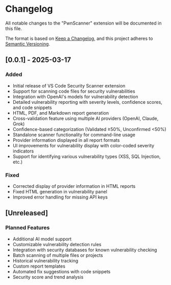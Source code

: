 # Changelog

All notable changes to the "PwnScanner" extension will be documented in this file.

The format is based on [Keep a Changelog](https://keepachangelog.com/en/1.0.0/),
and this project adheres to [Semantic Versioning](https://semver.org/spec/v2.0.0.html).

## [0.0.1] - 2025-03-17

### Added

- Initial release of VS Code Security Scanner extension
- Support for scanning code files for security vulnerabilities
- Integration with OpenAI's models for vulnerability detection
- Detailed vulnerability reporting with severity levels, confidence scores, and code snippets
- HTML, PDF, and Markdown report generation
- Cross-validation feature using multiple AI providers (OpenAI, Claude, Grok)
- Confidence-based categorization (Validated ≥50%, Unconfirmed <50%)
- Standalone scanner functionality for command-line usage
- Provider information displayed in all report formats
- UI improvements for vulnerability display with color-coded severity indicators
- Support for identifying various vulnerability types (XSS, SQL Injection, etc.)

### Fixed

- Corrected display of provider information in HTML reports
- Fixed HTML generation in vulnerability panel
- Improved error handling for missing API keys

## [Unreleased]

### Planned Features

- Additional AI model support
- Customizable vulnerability detection rules
- Integration with security databases for known vulnerability checking
- Batch scanning of multiple files or projects
- Historical vulnerability tracking
- Custom report templates
- Automated fix suggestions with code snippets
- Security score and trend analysis
